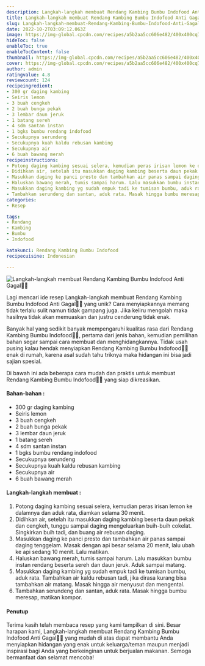 ```yaml
---
description: Langkah-langkah membuat Rendang Kambing Bumbu Indofood Anti Gagal"
title: Langkah-langkah membuat Rendang Kambing Bumbu Indofood Anti Gagal
slug: Langkah-langkah-membuat-Rendang-Kambing-Bumbu-Indofood-Anti-Gagal
date: 2022-10-2T03:09:12.063Z
image: https://img-global.cpcdn.com/recipes/a5b2aa5cc606e482/400x400cq70/photo.jpg
hideToc: false
enableToc: true
enableTocContent: false
thumbnail: https://img-global.cpcdn.com/recipes/a5b2aa5cc606e482/400x400cq70/photo.jpg
cover: https://img-global.cpcdn.com/recipes/a5b2aa5cc606e482/400x400cq70/photo.jpg
author: admin
ratingvalue: 4.8
reviewcount: 124
recipeingredient:
- 300 gr daging kambing
- Seiris lemon
- 3 buah cengkeh
- 2 buah bunga pekak
- 3 lembar daun jeruk
- 1 batang sereh
- 4 sdm santan instan
- 1 bgks bumbu rendang indofood
- Secukupnya serundeng
- Secukupnya kuah kaldu rebusan kambing
- Secukupnya air
- 6 buah bawang merah
recipeinstructions:
- Potong daging kambing sesuai selera, kemudian peras irisan lemon ke dalamnya dan aduk rata, diamkan selama 30 menit.
- Didihkan air, setelah itu masukkan daging kambing beserta daun pekak dan cengkeh, tunggu sampai daging mengeluarkan buih-buih cokelat. Singkirkan buih tadi, dan buang air rebusan daging.
- Masukkan daging ke panci presto dan tambahkan air panas sampai daging tenggelam. Masak dengan api besar selama 20 menit, lalu ubah ke api sedang 10 menit. Lalu matikan.
- Haluskan bawang merah, tumis sampai harum. Lalu masukkan bumbu instan rendang beserta sereh dan daun jeruk. Aduk sampai matang.
- Masukkan daging kambing yg sudah empuk tadi ke tumisan bumbu, aduk rata. Tambahkan air kaldu rebusan tadi, jika dirasa kurang bisa tambahkan air matang. Masak hingga air menyusut dan mengental.
- Tambahkan serundeng dan santan, aduk rata. Masak hingga bumbu meresap, matikan kompor.
categories:
- Resep

tags:
- Rendang
- Kambing
- Bumbu
- Indofood

katakunci: Rendang Kambing Bumbu Indofood
recipecuisine: Indonesian

---
```


![Langkah-langkah membuat Rendang Kambing Bumbu Indofood Anti Gagal👩‍🍳](https://img-global.cpcdn.com/recipes/a5b2aa5cc606e482/400x400cq70/photo.jpg)

Lagi mencari ide resep Langkah-langkah membuat Rendang Kambing Bumbu Indofood Anti Gagal👩‍🍳 yang unik? Cara menyiapkannya memang tidak terlalu sulit namun tidak gampang juga. Jika keliru mengolah maka hasilnya tidak akan memuaskan dan justru cenderung tidak enak.

Banyak hal yang sedikit banyak mempengaruhi kualitas rasa dari Rendang Kambing Bumbu Indofood👩‍🍳, pertama dari jenis bahan, kemudian pemilihan bahan segar sampai cara membuat dan menghidangkannya. Tidak usah pusing kalau hendak menyiapkan Rendang Kambing Bumbu Indofood👩‍🍳 enak di rumah, karena asal sudah tahu triknya maka hidangan ini bisa jadi sajian spesial.

Di bawah ini ada beberapa cara mudah dan praktis untuk membuat Rendang Kambing Bumbu Indofood👩‍🍳 yang siap dikreasikan.

<!--inarticleads1-->

#### Bahan-bahan :

- 300 gr daging kambing
- Seiris lemon
- 3 buah cengkeh
- 2 buah bunga pekak
- 3 lembar daun jeruk
- 1 batang sereh
- 4 sdm santan instan
- 1 bgks bumbu rendang indofood
- Secukupnya serundeng
- Secukupnya kuah kaldu rebusan kambing
- Secukupnya air
- 6 buah bawang merah

<!--inarticleads2-->

#### Langkah-langkah membuat :

1. Potong daging kambing sesuai selera, kemudian peras irisan lemon ke dalamnya dan aduk rata, diamkan selama 30 menit.
1. Didihkan air, setelah itu masukkan daging kambing beserta daun pekak dan cengkeh, tunggu sampai daging mengeluarkan buih-buih cokelat. Singkirkan buih tadi, dan buang air rebusan daging.
1. Masukkan daging ke panci presto dan tambahkan air panas sampai daging tenggelam. Masak dengan api besar selama 20 menit, lalu ubah ke api sedang 10 menit. Lalu matikan.
1. Haluskan bawang merah, tumis sampai harum. Lalu masukkan bumbu instan rendang beserta sereh dan daun jeruk. Aduk sampai matang.
1. Masukkan daging kambing yg sudah empuk tadi ke tumisan bumbu, aduk rata. Tambahkan air kaldu rebusan tadi, jika dirasa kurang bisa tambahkan air matang. Masak hingga air menyusut dan mengental.
1. Tambahkan serundeng dan santan, aduk rata. Masak hingga bumbu meresap, matikan kompor.

#### Penutup

Terima kasih telah membaca resep yang kami tampilkan di sini. Besar harapan kami, Langkah-langkah membuat Rendang Kambing Bumbu Indofood Anti Gagal👩‍🍳 yang mudah di atas dapat membantu Anda menyiapkan hidangan yang enak untuk keluarga/teman maupun menjadi inspirasi bagi Anda yang berkeinginan untuk berjualan makanan. Semoga bermanfaat dan selamat mencoba!